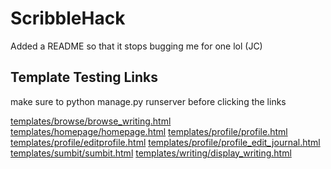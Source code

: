 ScribbleHack
============
Added a README so that it stops bugging me for one lol (JC)

Template Testing Links
----------------------
make sure to python manage.py runserver before clicking the links

[templates/browse/browse_writing.html](http://127.0.0.1:8000/testing/browse_writing)
[templates/homepage/homepage.html](http://127.0.0.1:8000/testing/homepage)
[templates/profile/profile.html](http://127.0.0.1:8000/testing/profile)
[templates/profile/editprofile.html](http://127.0.0.1:8000/testing/edit_profile)
[templates/profile/profile_edit_journal.html](http://127.0.0.1:8000/testing/profile_edit_journal)
[templates/sumbit/sumbit.html](http://127.0.0.1:8000/testing/sumbit)
[templates/writing/display_writing.html](http://127.0.0.1:8000/testing/display_writing)
